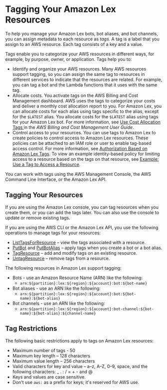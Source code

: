 # Tagging Your Amazon Lex Resources<a name="how-it-works-tags"></a>

To help you manage your Amazon Lex bots, bot aliases, and bot channels, you can assign metadata to each resource as *tags\.* A tag is a label that you assign to an AWS resource\. Each tag consists of a key and a value\.

Tags enable you to categorize your AWS resources in different ways, for example, by purpose, owner, or application\. Tags help you to:
+ Identify and organize your AWS resources\. Many AWS resources support tagging, so you can assign the same tag to resources in different services to indicate that the resources are related\. For example, you can tag a bot and the Lambda functions that it uses with the same tag\.
+ Allocate costs\. You activate tags on the AWS Billing and Cost Management dashboard\. AWS uses the tags to categorize your costs and deliver a monthly cost allocation report to you\. For Amazon Lex, you can allocate costs for each alias using tags specific to the alias, except for the `$LATEST` alias\. You allocate costs for the `$LATEST` alias using tags for your Amazon Lex bot\. For more information, see [ Use Cost Allocation Tags ](https://docs.aws.amazon.com/awsaccountbilling/latest/aboutv2/cost-alloc-tags.html) in the *AWS Billing and Cost Management User Guide*\.
+ Control access to your resources\. You can use tags to Amazon Lex to create policies to control access to Amazon Lex resources\. These policies can be attached to an IAM role or user to enable tag\-based access control\. For more information, see [Authorization Based on Amazon Lex Tags](security_iam_service-with-iam.md#security_iam_service-with-iam-tags)\. To view an example identity\-based policy for limiting access to a resource based on the tags on that resource, see [Example: Use a Tag to Access a Resource](security_iam_id-based-policy-examples.md#security_iam_id-based-policy-examples-tag)\. 

You can work with tags using the AWS Management Console, the AWS Command Line Interface, or the Amazon Lex API\.



## Tagging Your Resources<a name="tagging-resources"></a>

If you are using the Amazon Lex console, you can tag resources when you create them, or you can add the tags later\. You can also use the console to update or remove existing tags\. 

If you are using the AWS CLI or the Amazon Lex API, you use the following operations to manage tags for your resources:
+  [ListTagsForResource](API_ListTagsForResource.md) – view the tags associated with a resource\.
+ [PutBot](API_PutBot.md) and [PutBotAlias](API_PutBotAlias.md) – apply tags when you create a bot or a bot alias\.
+  [TagResource](API_TagResource.md) – add and modify tags on an existing resource\.
+  [UntagResource](API_UntagResource.md) – remove tags from a resource\. 

The following resources in Amazon Lex support tagging:
+ Bots \- use an Amazon Resource Name \(ARN\) like the following:
  + `arn:${partition}:lex:${region}:${account}:bot:${bot-name}`
+ Bot aliases \- use an ARN like the following:
  + `arn:${partition}:lex:${region}:${account}:bot:${bot-name}:${bot-alias}`
+ Bot channels \- use an ARN like the following:
  + `arn:${partition}:lex:${region}:${account}:bot-channel:${bot-name}:${bot-alias}:${channel-name}`

## Tag Restrictions<a name="tags-restrictions"></a>

The following basic restrictions apply to tags on Amazon Lex resources:
+ Maximum number of tags \- 50
+ Maximum key length – 128 characters
+ Maximum value length – 256 characters
+ Valid characters for key and value – a–z, A–Z, 0–9, space, and the following characters: \_ \. : / = \+ \- and @
+ Keys and values are case sensitive\.
+ Don't use `aws:` as a prefix for keys; it's reserved for AWS use\.